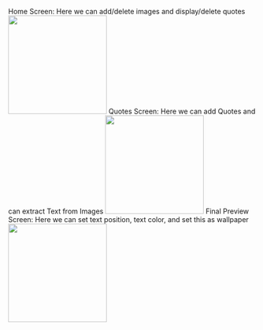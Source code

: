Home Screen: Here we can add/delete images and display/delete quotes
<img src="https://github.com/user-attachments/assets/482253d8-33a2-4239-bd07-4b9ee86120a7" width="200">
Quotes Screen: Here we can add Quotes and can extract Text from Images
<img src="https://github.com/user-attachments/assets/ea42961f-62ff-4213-9903-acc8d96c50b7" width="200">
Final Preview Screen: Here we can set text position, text color, and set this as wallpaper
<img src="https://github.com/user-attachments/assets/7cec1777-7927-4253-a533-bfdb20286eb6" width="200">





